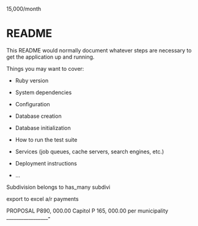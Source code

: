 15,000/month

# README

This README would normally document whatever steps are necessary to get the
application up and running.

Things you may want to cover:

* Ruby version

* System dependencies

* Configuration

* Database creation

* Database initialization

* How to run the test suite

* Services (job queues, cache servers, search engines, etc.)

* Deployment instructions

* ...


Subdivision
belongs to
has_many subdivi

export to excel
a/r payments


PROPOSAL
P890, 000.00 Capitol
P 165, 000.00 per municipality
_______________________-______

